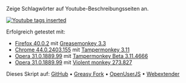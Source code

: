 Zeige Schlagwörter auf Youtube-Beschreibungsseiten an.

[![Youtube tags inserted](https://www.picflash.org/img/2014/05/18/TBlarge0VFXFZ.png "Youtube tags inserted")](https://www.picflash.org/picture.php?key=0VFXFZ&action=show)

Erfolgreich getestet mit:
- [Firefox 40.0.2](https://www.mozilla.org/firefox/new/) mit [Greasemonkey 3.3](https://addons.mozilla.org/firefox/addon/greasemonkey/)
- [Chrome 44.0.2403.155](https://www.google.com/chrome/) mit [Tampermonkey 3.11](https://chrome.google.com/webstore/detail/tampermonkey/dhdgffkkebhmkfjojejmpbldmpobfkfo)
- [Opera 31.0.1889.99](http://www.opera.com/de/computer) mit [Tampermonkey Beta 3.11.4666](https://addons.opera.com/extensions/details/tampermonkey-beta/)
- [Opera 31.0.1889.99](http://www.opera.com/de/computer) mit [Violent monkey 273.827](https://addons.opera.com/extensions/details/violent-monkey/)

Dieses Skript auf: [GitHub](https://github.com/t-fr/userscripts/tree/master/View%20YouTube%20tags) • [Greasy Fork](https://greasyfork.org/scripts/1196-view-youtube-tags) • [OpenUserJS](https://openuserjs.org/scripts/tfr/View_YouTube_tags) • [Webextender](http://www.webextender.net/scripts/show/179783.html)